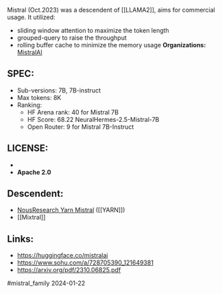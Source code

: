 Mistral (Oct.2023) was a descendent of [[LLAMA2]], aims for commercial usage. It utilized:
- sliding window attention to maximize the token length
- grouped-query to raise the throughput
- rolling buffer cache to minimize the memory usage
**Organizations:** [MistralAI](https://mistral.ai)
## SPEC:
- Sub-versions: 7B, 7B-instruct
- Max tokens: 8K
- Ranking: 
	- HF Arena rank: 40 for Mistral 7B
	- HF Score: 68.22 NeuralHermes-2.5-Mistral-7B
	- Open Router: 9 for Mistral 7B-Instruct
## LICENSE: 
- 
- **Apache 2.0**

## Descendent:
- [NousResearch Yarn Mistral](https://huggingface.co/NousResearch/Yarn-Mistral-7b-128k) ([[YARN]])
- [[Mixtral]]
## Links:
- https://huggingface.co/mistralai
- https://www.sohu.com/a/728705390_121649381
- https://arxiv.org/pdf/2310.06825.pdf

#mistral_family 
2024-01-22